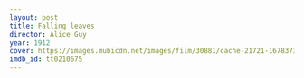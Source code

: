```yaml
---
layout: post
title: Falling leaves
director: Alice Guy
year: 1912
cover: https://images.mubicdn.net/images/film/30881/cache-21721-1678373829/image-w1280.jpg
imdb_id: tt0210675
---
```

